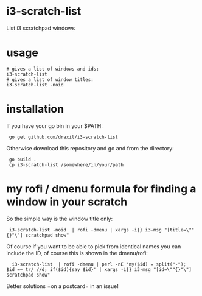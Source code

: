 # i3-scratch-list
List i3 scratchpad windows

# usage
``` 
# gives a list of windows and ids:
i3-scratch-list 
# gives a list of window titles:
i3-scratch-list -noid
```

# installation

If you have your go bin in your $PATH:
```
 go get github.com/draxil/i3-scratch-list 
```
Otherwise download this repository and go and from the directory:
```
 go build .
 cp i3-scratch-list /somewhere/in/your/path
```

# my rofi / dmenu formula for finding a window in your scratch

So the simple way is the window title only:
```
 i3-scratch-list -noid  | rofi -dmenu | xargs -i{} i3-msg "[title=\""{}"\"] scratchpad show"
```
Of course if you want to be able to pick from identical names you can include the ID, of course this is shown in the dmenu/rofi:
```
  i3-scratch-list  | rofi -dmenu | perl -nE 'my($id) = split("-");  $id =~ tr/ //d; if($id){say $id}' | xargs -i{} i3-msg "[id=\""{}"\"] scratchpad show"
```

Better solutions =on a postcard= in an issue!


